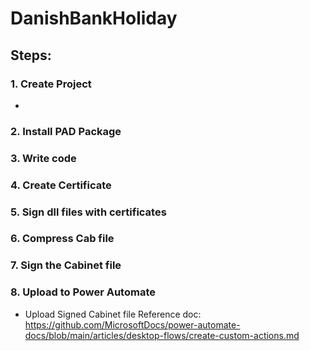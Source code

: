 # DanishBankHoliday

## Steps:
### 1. Create Project
  * 
### 2. Install PAD Package
### 3. Write code
### 4. Create Certificate
### 5. Sign dll files with certificates
### 6. Compress Cab file
### 7. Sign the Cabinet file
### 8. Upload to Power Automate
  * Upload Signed Cabinet file
Reference doc: https://github.com/MicrosoftDocs/power-automate-docs/blob/main/articles/desktop-flows/create-custom-actions.md

